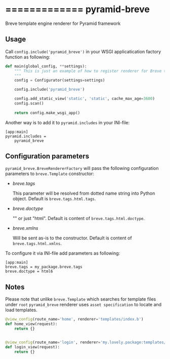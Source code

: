 =============
pyramid-breve
=============

Breve template engine renderer for Pyramid framework


Usage
-----

Call `config.include('pyramid_breve')` in your WSGI applicatication factory function as following:

```python
def main(global_config, **settings):
    """ This is just an example of how to register renderer for Breve templates.
    """
    config = Configurator(settings=settings)

    config.include('pyramid_breve')

    config.add_static_view('static', 'static', cache_max_age=3600)
    config.scan()
    
    return config.make_wsgi_app()
```

Another way is to add it to `pyramid.includes` in your INI-file:

```
[app:main]
pyramid.includes =
	pyramid_breve
```

Configuration parameters
------------------------

`pyramid_breve.BreveRendererFactory` will pass the following configuration parameters to `breve.Template` constructor:

*	_breve.tags_

	This parameter will be resolved from dotted name string into Python object.
	Default is `breve.tags.html.tags`.
*	_breve.doctype_

	"<!DOCTYPE html>" or just "html".
	Default is content of `breve.tags.html.doctype`.
*	_breve.xmlns_

	Will be sent as-is to the constructor.
	Default is content of `breve.tags.html.xmlns`.

To configure it via INI-file add parameters as following:

```
[app:main]
breve.tags = my_package.breve.tags
breve.doctype = html6
```

Notes
-----

Please note that unlike `breve.Template` which searches for template files under `root` `pyramid_breve` renderer uses `asset specification` to locate
and load templates.

```python
@view_config(route_name='home', renderer='templates/index.b')
def home_view(request):
    return {}


@view_config(route_name='login', renderer='my.lovely.package:templates/login.b')
def login_view(request):
    return {}
```
